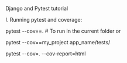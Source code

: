 Django and Pytest tutorial


I. Running pytest and coverage:

pytest --cov==. # To run in the current folder or

pytest --cov==my_project app_name/tests/

pytest --cov=. --cov-report=html